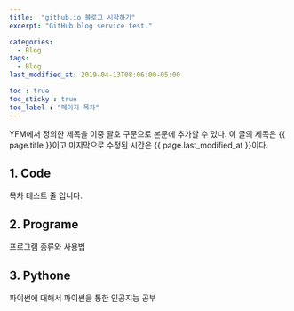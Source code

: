 ```yaml
---
title:  "github.io 블로그 시작하기"
excerpt: "GitHub blog service test."

categories:
  - Blog
tags:
  - Blog
last_modified_at: 2019-04-13T08:06:00-05:00

toc : true
toc_sticky : true
toc_label : "페이지 목차"
---
```


YFM에서 정의한 제목을 이중 괄호 구문으로 본문에 추가할 수 있다.
이 글의 제목은 {{ page.title }}이고
마지막으로 수정된 시간은 {{ page.last_modified_at }}이다.

## 1. Code

목차 테스트 줄 입니다.

## 2. Programe

프로그램 종류와 사용법

## 3. Pythone

파이썬에 대해서
파이썬을 통한 인공지능 공부